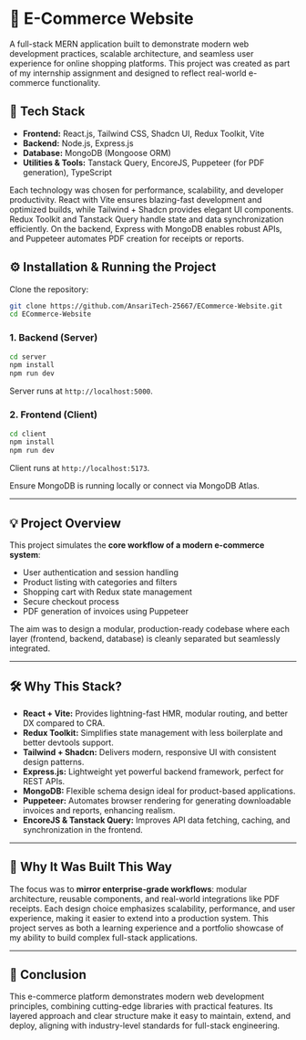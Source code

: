 # 🛒 E-Commerce Website

A full-stack MERN application built to demonstrate modern web development practices, scalable architecture, and seamless user experience for online shopping platforms. This project was created as part of my internship assignment and designed to reflect real-world e-commerce functionality.

## 🚀 Tech Stack

- **Frontend:** React.js, Tailwind CSS, Shadcn UI, Redux Toolkit, Vite  
- **Backend:** Node.js, Express.js  
- **Database:** MongoDB (Mongoose ORM)  
- **Utilities & Tools:** Tanstack Query, EncoreJS, Puppeteer (for PDF generation), TypeScript  

Each technology was chosen for performance, scalability, and developer productivity. React with Vite ensures blazing-fast development and optimized builds, while Tailwind + Shadcn provides elegant UI components. Redux Toolkit and Tanstack Query handle state and data synchronization efficiently. On the backend, Express with MongoDB enables robust APIs, and Puppeteer automates PDF creation for receipts or reports.

## ⚙️ Installation & Running the Project

Clone the repository:
```bash
git clone https://github.com/AnsariTech-25667/ECommerce-Website.git
cd ECommerce-Website
````

### 1. Backend (Server)

```bash
cd server
npm install
npm run dev
```

Server runs at `http://localhost:5000`.

### 2. Frontend (Client)

```bash
cd client
npm install
npm run dev
```

Client runs at `http://localhost:5173`.

Ensure MongoDB is running locally or connect via MongoDB Atlas.

---

## 💡 Project Overview

This project simulates the **core workflow of a modern e-commerce system**:

* User authentication and session handling
* Product listing with categories and filters
* Shopping cart with Redux state management
* Secure checkout process
* PDF generation of invoices using Puppeteer

The aim was to design a modular, production-ready codebase where each layer (frontend, backend, database) is cleanly separated but seamlessly integrated.

---

## 🛠️ Why This Stack?

* **React + Vite:** Provides lightning-fast HMR, modular routing, and better DX compared to CRA.
* **Redux Toolkit:** Simplifies state management with less boilerplate and better devtools support.
* **Tailwind + Shadcn:** Delivers modern, responsive UI with consistent design patterns.
* **Express.js:** Lightweight yet powerful backend framework, perfect for REST APIs.
* **MongoDB:** Flexible schema design ideal for product-based applications.
* **Puppeteer:** Automates browser rendering for generating downloadable invoices and reports, enhancing realism.
* **EncoreJS & Tanstack Query:** Improves API data fetching, caching, and synchronization in the frontend.

---

## 🎯 Why It Was Built This Way

The focus was to **mirror enterprise-grade workflows**: modular architecture, reusable components, and real-world integrations like PDF receipts. Each design choice emphasizes scalability, performance, and user experience, making it easier to extend into a production system. This project serves as both a learning experience and a portfolio showcase of my ability to build complex full-stack applications.

---

## 📌 Conclusion

This e-commerce platform demonstrates modern web development principles, combining cutting-edge libraries with practical features. Its layered approach and clear structure make it easy to maintain, extend, and deploy, aligning with industry-level standards for full-stack engineering.

